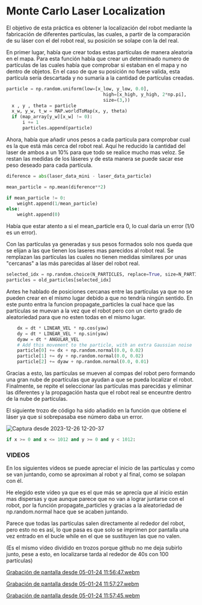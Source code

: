 # Monte Carlo Laser Localization

El objetivo de esta práctica es obtener la localización del robot mediante la fabricación de diferentes partículas, las cuales, a partir de la comparación de su láser con el del robot real, su posición se solape con la del real.

En primer lugar, había que crear todas estas partículas de manera aleatoria en el mapa. Para esta función había que crear un determinado numero de partículas de las cuales había que comprobar si estaban en el mapa y no dentro de objetos. En el caso de que su posición no fuese valida, esta partícula sería descartada y no sumaría a la cantidad de partículas creadas.

```python
particle = np.random.uniform(low=[x_low, y_low, 0.0],
                                    high=[x_high, y_high, 2*np.pi],
                                    size=(3,))
  x , y , theta = particle
  x_w, y_w, t_w = MAP.worldToMap(x, y, theta)
  if (map_array[y_w][x_w] != 0):
      i += 1
      particles.append(particle)
```

Ahora, había que añadir unos pesos a cada partícula para comprobar cual es la que está más cerca del robot real. Aquí he reducido la cantidad del laser de ambos a un 10% para que todo se realice mucho mas veloz. Se restan las medidas de los láseres y de esta manera se puede sacar ese peso deseado para cada partícula.
```python
diference = abs(laser_data_mini - laser_data_particle)

mean_particle = np.mean(diference**2)

if mean_particle != 0:
    weight.append(1/mean_particle)
else:
    weight.append(0)
```
Había que estar atento a si el mean_particle era 0, lo cual daría un error (1/0 es un error).

Con las partículas ya generadas y sus pesos formados solo nos queda que se elijan a las que tienen los laseres mas parecidos al robot real. Se remplazan las partículas las cuales no tienen medidas similares por unas "cercanas" a las más parecidas al láser del robot real.  
```python
selected_idx = np.random.choice(N_PARTICLES, replace=True, size=N_PARTICLES, p=weights)
particles = old_particles[selected_idx]
```

Antes he hablado de posiciones cercanas entre las partículas ya que no se pueden crear en el mismo lugar debido a que no tendría ningún sentido. En este punto entra la funcion propagate_particles la cual hace que las partículas se muevan a la vez que el robot pero con un cierto grado de aleatoriedad para que no esten todas en el mismo lugar.
```python
    dx = dt * LINEAR_VEL * np.cos(yaw)
    dy = dt * LINEAR_VEL * np.sin(yaw)
    dyaw = dt * ANGULAR_VEL
    # Add this movement to the particle, with an extra Gaussian noise
    particle[0] += dx + np.random.normal(0.0, 0.02)
    particle[1] += dy + np.random.normal(0.0, 0.02)
    particle[2] += dyaw + np.random.normal(0.0, 0.01)
```
Gracias a esto, las partículas se mueven al compas del robot pero formando una gran nube de poartículas que ayudan a que se pueda localizar el robot.
Finalmente, se repite el seleccionar las partículas mas parecidas y eliminar las diferentes y la propagación hasta que el robot real se enceuntre dentro de la nube de partículas.

El siguiente trozo de código ha sido añadido en la función que obtiene el láser ya que si sobrepasaba ese número daba un error. 

![Captura desde 2023-12-26 12-20-37](https://github.com/jlozanot2021/Robotica_Movil_23.24/assets/102520615/b7df7b3b-3fb9-4c9c-96a9-3f6a4647e461)
 
```python
if x >= 0 and x <= 1012 and y >= 0 and y < 1012:
```

### VIDEOS

En los siguientes vídeos se puede apreciar el inicio de las partículas y como se van juntando, como se aproximan al robot y al final, como se solapan con él.

He elegido este vídeo ya que es el que más se aprecía que al inicio están mas dispersas y que aunque parece que no van a lograr juntarse con el robot, por la función propagate_particles y gracias a la aleatoriedad de np.random.normal hace que se acaben juntando.

Parece que todas las partículas salen directamente al rededor del robot, pero esto no es así, lo que pasa es que solo se imprimen por pantalla una vez entrado en el bucle while en el que se sustituyen las que no valen.

(Es el mismo vídeo dividido en trozos porque github no me deja subirlo junto, pese a esto, en localizarse tarda al rededor de 40s con 100 partículas)

[Grabación de pantalla desde 05-01-24 11:56:47.webm](https://github.com/jlozanot2021/Robotica_Movil_23.24/assets/102520615/6f0d5889-183d-4cce-a5d7-be8537cd812e)

[Grabación de pantalla desde 05-01-24 11:57:27.webm](https://github.com/jlozanot2021/Robotica_Movil_23.24/assets/102520615/0c027355-8fc6-4c2f-b993-e5c049316d8e)

[Grabación de pantalla desde 05-01-24 11:57:45.webm](https://github.com/jlozanot2021/Robotica_Movil_23.24/assets/102520615/18a45470-7142-43fa-bfb0-5cb7964934ea)

